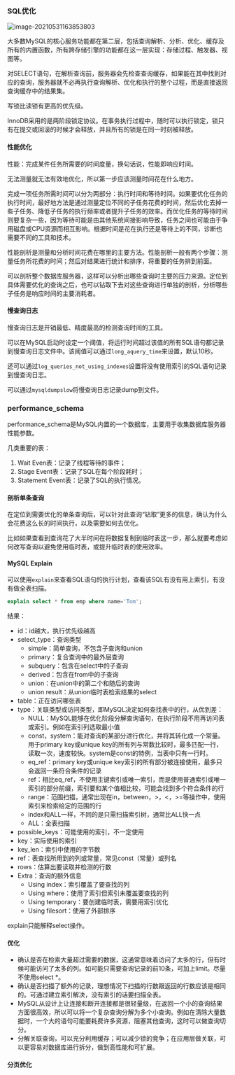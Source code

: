 ### SQL优化

![image-20210531163853803](C:\Users\yxlself\AppData\Roaming\Typora\typora-user-images\image-20210531163853803.png)

大多数MySQL的核心服务功能都在第二层，包括查询解析、分析、优化、缓存及所有的内置函数，所有跨存储引擎的功能都在这一层实现：存储过程、触发器、视图等。

对SELECT语句，在解析查询前，服务器会先检查查询缓存，如果能在其中找到对应的查询，服务器就不必再执行查询解析、优化和执行的整个过程，而是直接返回查询缓存中的结果集。

写锁比读锁有更高的优先级。

InnoDB采用的是两阶段锁定协议。在事务执行过程中，随时可以执行锁定，锁只有在提交或回滚的时候才会释放，并且所有的锁是在同一时刻被释放。

#### 性能优化

性能：完成某件任务所需要的时间度量，换句话说，性能即响应时间。

无法测量就无法有效地优化，所以第一步应该测量时间花在什么地方。

完成一项任务所需时间可以分为两部分：执行时间和等待时间。如果要优化任务的执行时间，最好地方法是通过测量定位不同的子任务花费的时间，然后优化去掉一些子任务、降低子任务的执行频率或者提升子任务的效率。而优化任务的等待时间则要复杂一些，因为等待可能是由其他系统间接影响导致，任务之间也可能由于争用磁盘或CPU资源而相互影响。根据时间是花在执行还是等待上的不同，诊断也需要不同的工具和技术。

性能剖析是测量和分析时间花费在哪里的主要方法。性能剖析一般有两个步骤：测量任务所花费的时间；然后对结果进行统计和排序，将重要的任务排到前面。



可以剖析整个数据库服务器，这样可以分析出哪些查询时主要的压力来源。定位到具体需要优化的查询之后，也可以钻取下去对这些查询进行单独的剖析，分析哪些子任务是响应时间的主要消耗者。



#### 慢查询日志

慢查询日志是开销最低、精度最高的检测查询时间的工具。

可以在MySQL启动时设定一个阈值，将运行时间超过该值的所有SQL语句都记录到慢查询日志文件中。该阈值可以通过`long_aquery_time`来设置，默认10秒。

还可以通过`log_queries_not_using_indexes`设置将没有使用索引的SQL语句记录到慢查询日志。

可以通过`mysqldumpslow`将慢查询日志记录dump到文件。

### performance_schema

performance_schema是MySQL内置的一个数据库，主要用于收集数据库服务器性能参数。

几类重要的表：

1. Wait Even表：记录了线程等待的事件；
2. Stage Event表：记录了SQL在每个阶段耗时；
3. Statement Event表：记录了SQL的执行情况。



#### 剖析单条查询

在定位到需要优化的单条查询后，可以针对此查询“钻取”更多的信息，确认为什么会花费这么长的时间执行，以及需要如何去优化。

比如如果查看到查询花了大半时间在将数据复制到临时表这一步，那么就要考虑如何改写查询以避免使用临时表，或提升临时表的使用效率。



#### MySQL Explain

可以使用`explain`来查看SQL语句的执行计划，查看该SQL有没有用上索引，有没有做全表扫描。

```sql
explain select * from emp where name='Tom';
```

结果：

+ id：id越大，执行优先级越高
+ select_type：查询类型
  + simple：简单查询，不包含子查询和union
  + primary：复合查询中的最外层查询
  + subquery：包含在select中的子查询
  + derived：包含在from中的子查询
  + union：在union中的第二个和随后的查询
  + union result：从union临时表检索结果的select
+ table：正在访问哪张表
+ type：关联类型或访问类型，即MySQL决定如何查找表中的行，从优到差：
  + NULL：MySQL能够在优化阶段分解查询语句，在执行阶段不用再访问表或索引。例如在索引列选取最小值
  + const，system：能对查询的某部分进行优化，并将其转化成一个常量。用于primary key或unique key的所有列与常数比较时，最多匹配一行，读取一次，速度较快。system是const的特例，当表中只有一行时。
  + eq_ref：primary key或unique key索引的所有部分被连接使用，最多只会返回一条符合条件的记录
  + ref：相比eq_ref，不使用主键索引或唯一索引，而是使用普通索引或唯一索引的部分前缀，索引要和某个值相比较，可能会找到多个符合条件的行
  + range：范围扫描，通常出现在in，between，>，<，>=等操作中，使用索引来检索给定的范围的行
  + index和ALL一样，不同的是只需扫描索引树，通常比ALL快一点
  + ALL：全表扫描
+ possible_keys：可能使用的索引，不一定使用
+ key：实际使用的索引
+ key_len：索引中使用的字节数
+ ref：表查找所用到的列或常量，常见const（常量）或列名
+ rows：估算出要读取并检测的行数
+ Extra：查询的额外信息
  + Using index：索引覆盖了要查找的列
  + Using where：使用了索引但索引未覆盖要查找的列
  + Using temporary：要创建临时表，需要用索引优化
  + Using filesort：使用了外部排序

explain只能解释select操作。



#### 优化

+ 确认是否在检索大量超过需要的数据，这通常意味着访问了太多的行，但有时候可能访问了太多的列。如可能只需要查询记录的前10条，可加上limit。尽量不使用select *。
+ 确认是否扫描了额外的记录，理想情况下扫描的行数跟返回的行数应该是相同的。可通过建立索引解决，没有索引的话要扫描全表。
+ MySQL从设计上让连接和断开连接都是很轻量级，在返回一个小的查询结果方面很高效，所以可以将一个复杂查询分解为多个小查询。例如在清除大量数据时，一个大的语句可能要耗费许多资源，阻塞其他查询，这时可以做查询切分。
+ 分解关联查询，可以充分利用缓存；可以减少锁的竞争；在应用层做关联，可以更容易对数据库进行拆分，做到高性能和可扩展。



#### 分页优化

